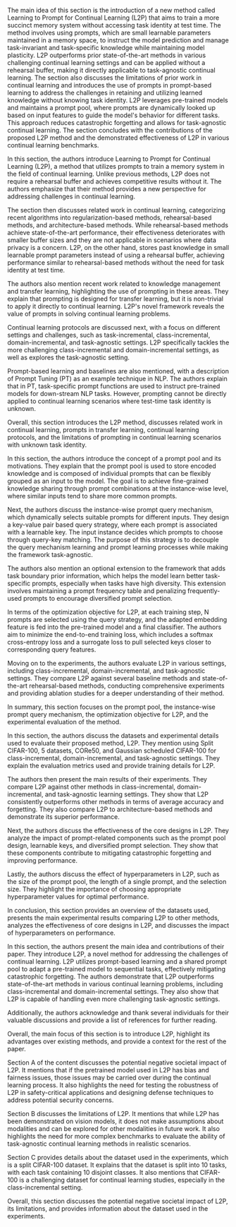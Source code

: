The main idea of this section is the introduction of a new method called Learning to Prompt for Continual Learning (L2P) that aims to train a more succinct memory system without accessing task identity at test time. The method involves using prompts, which are small learnable parameters maintained in a memory space, to instruct the model prediction and manage task-invariant and task-specific knowledge while maintaining model plasticity. L2P outperforms prior state-of-the-art methods in various challenging continual learning settings and can be applied without a rehearsal buffer, making it directly applicable to task-agnostic continual learning. The section also discusses the limitations of prior work in continual learning and introduces the use of prompts in prompt-based learning to address the challenges in retaining and utilizing learned knowledge without knowing task identity. L2P leverages pre-trained models and maintains a prompt pool, where prompts are dynamically looked up based on input features to guide the model's behavior for different tasks. This approach reduces catastrophic forgetting and allows for task-agnostic continual learning. The section concludes with the contributions of the proposed L2P method and the demonstrated effectiveness of L2P in various continual learning benchmarks.



In this section, the authors introduce Learning to Prompt for Continual Learning (L2P), a method that utilizes prompts to train a memory system in the field of continual learning. Unlike previous methods, L2P does not require a rehearsal buffer and achieves competitive results without it. The authors emphasize that their method provides a new perspective for addressing challenges in continual learning.

The section then discusses related work in continual learning, categorizing recent algorithms into regularization-based methods, rehearsal-based methods, and architecture-based methods. While rehearsal-based methods achieve state-of-the-art performance, their effectiveness deteriorates with smaller buffer sizes and they are not applicable in scenarios where data privacy is a concern. L2P, on the other hand, stores past knowledge in small learnable prompt parameters instead of using a rehearsal buffer, achieving performance similar to rehearsal-based methods without the need for task identity at test time.

The authors also mention recent work related to knowledge management and transfer learning, highlighting the use of prompting in these areas. They explain that prompting is designed for transfer learning, but it is non-trivial to apply it directly to continual learning. L2P's novel framework reveals the value of prompts in solving continual learning problems.

Continual learning protocols are discussed next, with a focus on different settings and challenges, such as task-incremental, class-incremental, domain-incremental, and task-agnostic settings. L2P specifically tackles the more challenging class-incremental and domain-incremental settings, as well as explores the task-agnostic setting.

Prompt-based learning and baselines are also mentioned, with a description of Prompt Tuning (PT) as an example technique in NLP. The authors explain that in PT, task-specific prompt functions are used to instruct pre-trained models for down-stream NLP tasks. However, prompting cannot be directly applied to continual learning scenarios where test-time task identity is unknown.

Overall, this section introduces the L2P method, discusses related work in continual learning, prompts in transfer learning, continual learning protocols, and the limitations of prompting in continual learning scenarios with unknown task identity.



In this section, the authors introduce the concept of a prompt pool and its motivations. They explain that the prompt pool is used to store encoded knowledge and is composed of individual prompts that can be flexibly grouped as an input to the model. The goal is to achieve fine-grained knowledge sharing through prompt combinations at the instance-wise level, where similar inputs tend to share more common prompts.

Next, the authors discuss the instance-wise prompt query mechanism, which dynamically selects suitable prompts for different inputs. They design a key-value pair based query strategy, where each prompt is associated with a learnable key. The input instance decides which prompts to choose through query-key matching. The purpose of this strategy is to decouple the query mechanism learning and prompt learning processes while making the framework task-agnostic.

The authors also mention an optional extension to the framework that adds task boundary prior information, which helps the model learn better task-specific prompts, especially when tasks have high diversity. This extension involves maintaining a prompt frequency table and penalizing frequently-used prompts to encourage diversified prompt selection.

In terms of the optimization objective for L2P, at each training step, N prompts are selected using the query strategy, and the adapted embedding feature is fed into the pre-trained model and a final classifier. The authors aim to minimize the end-to-end training loss, which includes a softmax cross-entropy loss and a surrogate loss to pull selected keys closer to corresponding query features.

Moving on to the experiments, the authors evaluate L2P in various settings, including class-incremental, domain-incremental, and task-agnostic settings. They compare L2P against several baseline methods and state-of-the-art rehearsal-based methods, conducting comprehensive experiments and providing ablation studies for a deeper understanding of their method.

In summary, this section focuses on the prompt pool, the instance-wise prompt query mechanism, the optimization objective for L2P, and the experimental evaluation of the method.



In this section, the authors discuss the datasets and experimental details used to evaluate their proposed method, L2P. They mention using Split CIFAR-100, 5 datasets, CORe50, and Gaussian scheduled CIFAR-100 for class-incremental, domain-incremental, and task-agnostic settings. They explain the evaluation metrics used and provide training details for L2P.

The authors then present the main results of their experiments. They compare L2P against other methods in class-incremental, domain-incremental, and task-agnostic learning settings. They show that L2P consistently outperforms other methods in terms of average accuracy and forgetting. They also compare L2P to architecture-based methods and demonstrate its superior performance.

Next, the authors discuss the effectiveness of the core designs in L2P. They analyze the impact of prompt-related components such as the prompt pool design, learnable keys, and diversified prompt selection. They show that these components contribute to mitigating catastrophic forgetting and improving performance.

Lastly, the authors discuss the effect of hyperparameters in L2P, such as the size of the prompt pool, the length of a single prompt, and the selection size. They highlight the importance of choosing appropriate hyperparameter values for optimal performance.

In conclusion, this section provides an overview of the datasets used, presents the main experimental results comparing L2P to other methods, analyzes the effectiveness of core designs in L2P, and discusses the impact of hyperparameters on performance.



In this section, the authors present the main idea and contributions of their paper. They introduce L2P, a novel method for addressing the challenges of continual learning. L2P utilizes prompt-based learning and a shared prompt pool to adapt a pre-trained model to sequential tasks, effectively mitigating catastrophic forgetting. The authors demonstrate that L2P outperforms state-of-the-art methods in various continual learning problems, including class-incremental and domain-incremental settings. They also show that L2P is capable of handling even more challenging task-agnostic settings.

Additionally, the authors acknowledge and thank several individuals for their valuable discussions and provide a list of references for further reading.

Overall, the main focus of this section is to introduce L2P, highlight its advantages over existing methods, and provide a context for the rest of the paper.



Section A of the content discusses the potential negative societal impact of L2P. It mentions that if the pretrained model used in L2P has bias and fairness issues, those issues may be carried over during the continual learning process. It also highlights the need for testing the robustness of L2P in safety-critical applications and designing defense techniques to address potential security concerns.

Section B discusses the limitations of L2P. It mentions that while L2P has been demonstrated on vision models, it does not make assumptions about modalities and can be explored for other modalities in future work. It also highlights the need for more complex benchmarks to evaluate the ability of task-agnostic continual learning methods in realistic scenarios.

Section C provides details about the dataset used in the experiments, which is a split CIFAR-100 dataset. It explains that the dataset is split into 10 tasks, with each task containing 10 disjoint classes. It also mentions that CIFAR-100 is a challenging dataset for continual learning studies, especially in the class-incremental setting.

Overall, this section discusses the potential negative societal impact of L2P, its limitations, and provides information about the dataset used in the experiments.